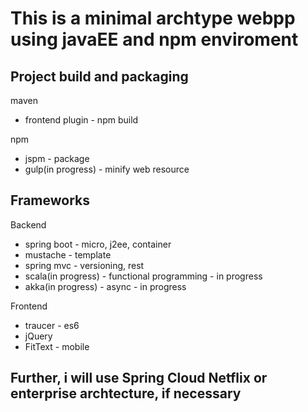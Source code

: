 # This is a minimal archtype webpp using javaEE and npm enviroment

## Project build and packaging 
maven
- frontend plugin - npm build

npm
- jspm - package
- gulp(in progress) - minify web resource 

## Frameworks 
Backend
- spring boot - micro, j2ee, container
- mustache - template
- spring mvc - versioning, rest
- scala(in progress) - functional programming - in progress
- akka(in progress) - async - in progress

 
Frontend
- traucer - es6
- jQuery
- FitText - mobile

## Further, i will use Spring Cloud Netflix or enterprise archtecture, if necessary

